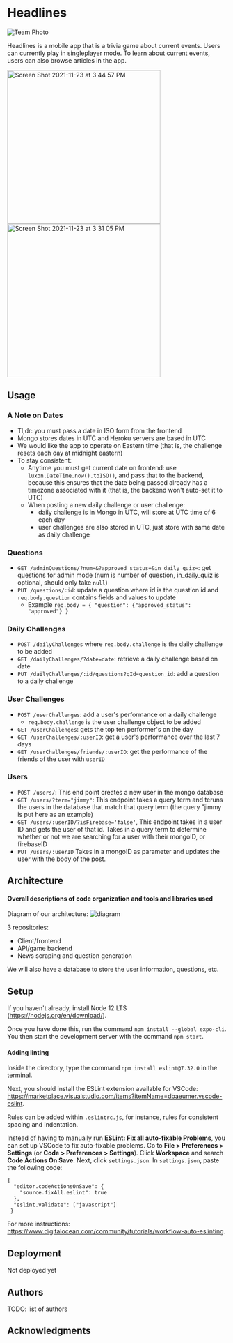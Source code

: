 # Headlines

![Team Photo](https://github.com/dartmouth-cs98/21f-headlines/blob/main/DocumentationImages/teamselfie.jpeg)

Headlines is a mobile app that is a trivia game about current events. Users can currently play in singleplayer mode. To learn about current events, users can also browse articles in the app.

<img width="352" alt="Screen Shot 2021-11-23 at 3 44 57 PM" src="https://user-images.githubusercontent.com/59703535/143134150-e02973d5-2016-468e-b8b3-9369141e0c82.png">

<img width="352" alt="Screen Shot 2021-11-23 at 3 31 05 PM" src="https://user-images.githubusercontent.com/59703535/143133667-e2259cae-4274-422e-801a-4e90bf71bd9a.png">

## Usage

### A Note on Dates
* Tl;dr: you must pass a date in ISO form from the frontend
* Mongo stores dates in UTC and Heroku servers are based in UTC 
* We would like the app to operate on Eastern time (that is, the challenge resets each day at midnight eastern)
* To stay consistent: 
  * Anytime you must get current date on frontend: use `luxon.DateTime.now().toISO()`, and pass that to the backend, because this ensures that the date being passed already has a timezone associated with it (that is, the backend won't auto-set it to UTC)
  * When posting a new daily challenge or user challenge: 
    * daily challenge is in Mongo in UTC, will store at UTC time of 6 each day
    * user challenges are also stored in UTC, just store with same date as daily challenge

### Questions
- `GET /adminQuestions/?num=&?approved_status=&in_daily_quiz=`: get questions for admin mode (num is number of question, in_daily_quiz is optional, should only take `null`)
- `PUT /questions/:id`: update a question where id is the question id and `req.body.question` contains fields and values to update
  - Example `req.body = {
	            "question": {"approved_status": "approved"}
            }`

### Daily Challenges

- `POST /dailyChallenges` where `req.body.challenge` is the daily challenge to be added
- `GET /dailyChallenges/?date=date`: retrieve a daily challenge based on date
- `PUT /dailyChallenges/:id/questions?qId=question_id`: add a question to a daily challenge

### User Challenges

- `POST /userChallenges`: add a user's performance on a daily challenge
  - `req.body.challenge` is the user challenge object to be added
- `GET /userChallenges`: gets the top ten performer's on the day
- `GET /userChallenges/:userID`: get a user's performance over the last 7 days
- `GET /userChallenges/friends/:userID`: get the performance of the friends of the user with `userID`

### Users
- `POST /users/`: This end point creates a new user in the mongo database
- `GET /users/?term="jimmy"`: This endpoint takes a query term and teruns the users in the database that match that query term (the query "jimmy is put here as an example)
- `GET /users/:userID/?isFirebase='false'`, This endpoint takes in a user ID and gets the user of that id. Takes in a query term to determine whether or not we are searching for a user with their mongoID, or firebaseID
- `PUT /users/:userID` Takes in a mongoID as parameter and updates the user with the body of the post. 

## Architecture

#### Overall descriptions of code organization and tools and libraries used

Diagram of our architecture:
![diagram](https://github.com/dartmouth-cs98/21f-headlines/blob/main/DocumentationImages/architecture.png)

3 repositories:

- Client/frontend
- API/game backend
- News scraping and question generation

We will also have a database to store the user information, questions, etc.

## Setup

If you haven't already, install Node 12 LTS (https://nodejs.org/en/download/).

Once you have done this, run the command `npm install --global expo-cli`.
You then start the development server with the command `npm start`.

#### Adding linting

Inside the directory, type the command `npm install eslint@7.32.0` in the terminal.

Next, you should install the ESLint extension available for VSCode: https://marketplace.visualstudio.com/items?itemName=dbaeumer.vscode-eslint.

Rules can be added within `.eslintrc.js`, for instance, rules for consistent spacing and indentation.

Instead of having to manually run **ESLint: Fix all auto-fixable Problems**, you can set up VSCode to fix auto-fixable problems. Go to **File > Preferences > Settings** (or **Code > Preferences > Settings**). Click **Workspace** and search **Code Actions On Save**. Next, click `settings.json`. In `settings.json`, paste the following code:

```
{
  "editor.codeActionsOnSave": {
    "source.fixAll.eslint": true
  },
  "eslint.validate": ["javascript"]
 }
```

For more instructions: https://www.digitalocean.com/community/tutorials/workflow-auto-eslinting.

## Deployment

Not deployed yet

## Authors

TODO: list of authors

## Acknowledgments
